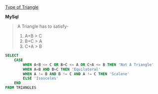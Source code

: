 [Type of Triangle](https://www.hackerrank.com/challenges/what-type-of-triangle/problem)

**MySql**
> A Triangle has to satisfy-  
> 1. A+B > C 
> 2. B+C > A
> 3. C+A > B
```sql
SELECT 
    CASE
        WHEN A+B <= C OR B+C <= A OR C+A <= B THEN 'Not A Triangle'
        WHEN A=B AND B=C THEN 'Equilateral'
        WHEN A != B AND B != C AND A != C THEN 'Scalene'
        ELSE 'Isosceles'
    END
FROM TRIANGLES
```